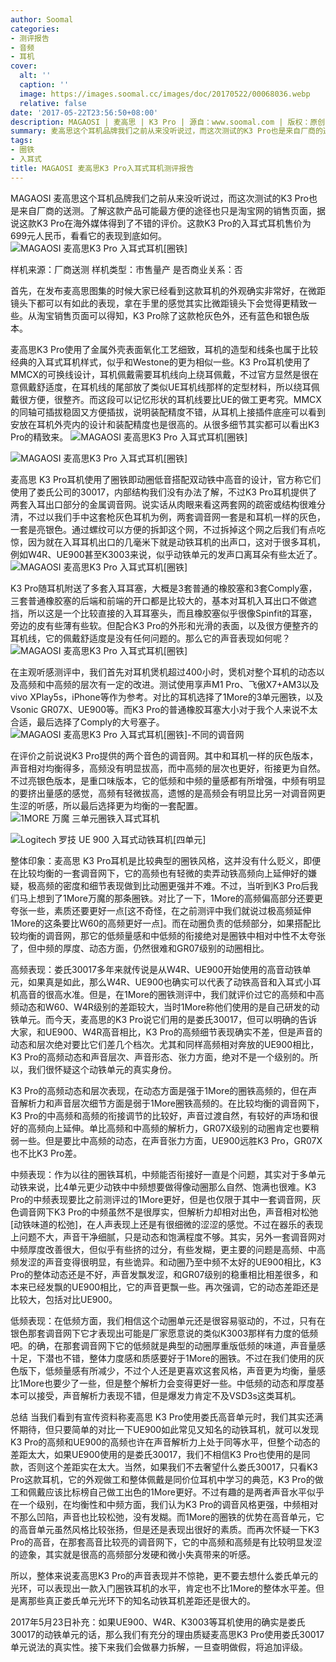 ```yaml
---
author: Soomal
categories:
- 测评报告
- 音频
- 耳机
cover:
  alt: ''
  caption: ''
  image: https://images.soomal.cc/images/doc/20170522/00068036.webp
  relative: false
date: '2017-05-22T23:56:50+08:00'
description: MAGAOSI | 麦高思 | K3 Pro | 源自：www.soomal.com | 版权：原创 |  平均/总评分：07.16/222
summary: 麦高思这个耳机品牌我们之前从来没听说过，而这次测试的K3 Pro也是来自厂商的送测。它使用了金属外壳表面氧化工艺细致，佩戴舒适度也较好，耳机使用了可换线设计，提供了两套调音网。耳机是典型的圈铁配置，动圈负责低音，双动铁负责中高频……
tags:
- 圈铁
- 入耳式
title: MAGAOSI 麦高思K3 Pro入耳式耳机测评报告
---
```


MAGAOSI 麦高思这个耳机品牌我们之前从来没听说过，而这次测试的K3 Pro也是来自厂商的送测。了解这款产品可能最方便的途径也只是淘宝网的销售页面，据说这款K3 Pro在海外媒体得到了不错的评价。这款K3 Pro的入耳式耳机售价为699元人民币，看看它的表现到底如何。
![MAGAOSI 麦高思K3 Pro 入耳式耳机[圈铁]](https://images.soomal.cc/images/doc/20170514/00067813.webp)





样机来源：厂商送测
样机类型：市售量产
是否商业关系：否

首先，在发布麦高思图集的时候大家已经看到这款耳机的外观确实非常好，在微距镜头下都可以有如此的表现，拿在手里的感觉其实比微距镜头下会觉得更精致一些。从淘宝销售页面可以得知，K3 Pro除了这款枪灰色外，还有蓝色和银色版本。

麦高思K3 Pro使用了金属外壳表面氧化工艺细致，耳机的造型和线条也属于比较经典的入耳式耳机样式，似乎和Westone的更为相似一些。K3 Pro耳机使用了MMCX的可换线设计，耳机佩戴需要耳机线向上绕耳佩戴，不过官方显然是很在意佩戴舒适度，在耳机线的尾部放了类似UE耳机线那样的定型材料，所以绕耳佩戴很方便，很整齐。而这段可以记忆形状的耳机线要比UE的做工更考究。MMCX的同轴可插拔稳固又方便插拔，说明装配精度不错，从耳机上接插件底座可以看到安放在耳机外壳内的设计和装配精度也是很高的。从很多细节其实都可以看出K3 Pro的精致来。
![MAGAOSI 麦高思K3 Pro 入耳式耳机[圈铁]](https://images.soomal.cc/images/doc/20170514/00067815.webp)




![MAGAOSI 麦高思K3 Pro 入耳式耳机[圈铁]](https://images.soomal.cc/images/doc/20170514/00067819.webp)




麦高思 K3 Pro耳机使用了圈铁即动圈低音搭配双动铁中高音的设计，官方称它们使用了娄氏公司的30017，内部结构我们没有办法了解，不过K3 Pro耳机提供了两套入耳出口部分的金属调音网。说实话从肉眼来看这两套网的疏密或结构很难分清，不过以我们手中这套枪灰色耳机为例，两套调音网一套是和耳机一样的灰色，一套是亮银色。通过螺纹可以方便的拆卸这个网，不过拆掉这个网之后我们有点吃惊，因为就在入耳耳机出口的几毫米下就是动铁耳机的出声口，这对于很多耳机，例如W4R、UE900甚至K3003来说，似乎动铁单元的发声口离耳朵有些太近了。
![MAGAOSI 麦高思K3 Pro 入耳式耳机[圈铁]](https://images.soomal.cc/images/doc/20170514/00067822.webp)




K3 Pro随耳机附送了多套入耳耳塞，大概是3套普通的橡胶塞和3套Comply塞，三套普通橡胶塞的后端和前端的开口都是比较大的，基本对耳机入耳出口不做遮挡，所以这是一个比较直接的入耳耳塞头，而且橡胶塞似乎很像Spinfit的耳塞，旁边的皮有些薄有些软。但配合K3 Pro的外形和光滑的表面，以及很方便整齐的耳机线，它的佩戴舒适度是没有任何问题的。那么它的声音表现如何呢？
![MAGAOSI 麦高思K3 Pro 入耳式耳机[圈铁]](https://images.soomal.cc/images/doc/20170514/00067825.webp)




在主观听感测评中，我们首先对耳机煲机超过400小时，煲机对整个耳机的动态以及高频和中高频的层次有一定的改进。测试使用享声M1 Pro、飞傲X7+AM3以及vivo XPlay5s，iPhone等作为参考。对比的耳机选择了1More的3单元圈铁，以及Vsonic GR07X、UE900等。而K3 Pro的普通橡胶耳塞大小对于我个人来说不太合适，最后选择了Comply的大号塞子。
![MAGAOSI 麦高思K3 Pro 入耳式耳机[圈铁]-不同的调音网](https://images.soomal.cc/images/doc/20170514/00067820.webp)




在评价之前说说K3 Pro提供的两个音色的调音网。其中和耳机一样的灰色版本，声音相对均衡得多，高频没有明显拔高，而中高频的层次也更好，衔接更为自然。不过亮银色版本，是重口味版本，它的低频和中频的量感都有所增强，中频有明显的要挤出量感的感觉，高频有轻微拔高，遗憾的是高频会有明显比另一对调音网更生涩的听感，所以最后选择更为均衡的一套配置。
![1MORE 万魔 三单元圈铁入耳式耳机](https://images.soomal.cc/images/doc/20160322/00059327_01.webp)




![Logitech 罗技 UE 900 入耳式动铁耳机[四单元]](https://images.soomal.cc/images/doc/20130722/00033779_01.webp)




整体印象：麦高思 K3 Pro耳机是比较典型的圈铁风格，这并没有什么贬义，即便在比较均衡的一套调音网下，它的高频也有轻微的卖弄动铁高频向上延伸好的嫌疑，极高频的密度和细节表现做到比动圈更强并不难。不过，当听到K3 Pro后我们马上想到了1More万魔的那条圈铁。对比了一下，1More的高频偏高部分还要更夸张一些，素质还要更好一点[这不奇怪，在之前测评中我们就说过极高频延伸1More的这条要比W60的高频更好一点]。而在动圈负责的低频部分，如果搭配比较均衡的调音网，那它的低频量感和中低频的衔接绝对是圈铁中相对中性不太夸张了，但中频的厚度、动态方面，仍然很难和GR07级别的动圈相比。

高频表现：娄氏30017多年来就传说是从W4R、UE900开始使用的高音动铁单元，如果真是如此，那么W4R、UE900也确实可以代表了动铁高音和入耳式小耳机高音的很高水准。但是，在1More的圈铁测评中，我们就评价过它的高频和中高频动态和W60、W4R级别的差距较大，当时1More称他们使用的是自己研发的动铁单元。而今天，麦高思的K3 Pro说它们用的是娄氏30017，但可以明确的告诉大家，和UE900、W4R高音相比，K3 Pro的高频细节表现确实不差，但是声音的动态和层次绝对要比它们差几个档次。尤其和同样高频相对奔放的UE900相比，K3 Pro的高频动态和声音层次、声音形态、张力方面，绝对不是一个级别的。所以，我们很怀疑这个动铁单元的真实身份。

K3 Pro的高频动态和层次表现，在动态方面是强于1More的圈铁高频的，但在声音解析力和声音层次细节方面是弱于1More圈铁高频的。在比较均衡的调音网下，K3 Pro的中高频和高频的衔接调节的比较好，声音过渡自然，有较好的声场和很好的高频向上延伸。单比高频和中高频的解析力，GR07X级别的动圈肯定也要稍弱一些。但是要比中高频的动态，在声音张力方面，UE900远胜K3 Pro，GR07X也不比K3 Pro差。

中频表现：作为以往的圈铁耳机，中频能否衔接好一直是个问题，其实对于多单元动铁来说，比4单元更少动铁中中频想要做得像动圈那么自然、饱满也很难。K3 Pro的中频表现要比之前测评过的1More更好，但是也仅限于其中一套调音网，灰色调音网下K3 Pro的中频虽然不是很厚实，但解析力却相对出色，声音相对松弛[动铁味道的松弛]，在人声表现上还是有很细微的涩涩的感觉。不过在器乐的表现上问题不大，声音干净细腻，只是动态和饱满程度不够。其实，另外一套调音网对中频厚度改善很大，但似乎有些挤的过分，有些发糊，更主要的问题是高频、中高频发涩的声音变得很明显，有些诡异。和动圈乃至中频不太好的UE900相比，K3 Pro的整体动态还是不好，声音发飘发涩，和GR07级别的稳重相比相差很多，和本来已经发飘的UE900相比，它的声音更飘一些。再次强调，它的动态差距还是比较大，包括对比UE900。

低频表现：在低频方面，我们相信这个动圈单元还是很容易驱动的，不过，只有在银色那套调音网下它才表现出可能是厂家愿意说的类似K3003那样有力度的低频吧。的确，在那套调音网下它的低频就是典型的动圈厚重版低频的味道，声音量感十足，下潜也不错，整体力度感和质感要好于1More的圈铁。不过在我们使用的灰色版下，低频量感有所减少，不过个人还是更喜欢这套风格，声音更为均衡，量感比1More也要少了一些，但是整个解析力会变得更好一些。中低频的动态和厚度基本可以接受，声音解析力表现不错，但是爆发力肯定不及VSD3s这类耳机。

总结
当我们看到有宣传资料称麦高思 K3 Pro使用娄氏高音单元时，我们其实还满怀期待，但只要简单的对比一下UE900如此常见又知名的动铁耳机，就可以发现K3 Pro的高频和UE900的高频也许在声音解析力上处于同等水平，但整个动态的差距太大，如果UE900使用的是娄氏30017，我们不相信K3 Pro也使用的是同款，否则这个差距实在太大。当然，如果我们不去奢望什么娄氏30017，只看K3 Pro这款耳机，它的外观做工和整体佩戴是同价位耳机中学习的典范，K3 Pro的做工和佩戴应该比标榜自己做工出色的1More更好。不过有趣的是两者声音水平似乎在一个级别，在均衡性和中频方面，我们认为K3 Pro的调音风格更强，中频相对不那么凹陷，声音也比较松弛，没有发糊。而1More的圈铁的优势在高音单元，它的高音单元虽然风格比较张扬，但是还是表现出很好的素质。而再次怀疑一下K3 Pro的高音，在那套高音比较亮的调音网下，它的中高频和高频是有比较明显发涩的迹象，其实就是很高的高频部分发硬和微小失真带来的听感。

所以，整体来说麦高思K3 Pro的声音表现并不惊艳，更不要去想什么娄氏单元的光环，可以表现出一款入门圈铁耳机的水平，肯定也不比1More的整体水平差。但是离那些真正娄氏单元光环下的知名动铁耳机差距还是很大的。

2017年5月23日补充：如果UE900、W4R、K3003等耳机使用的确实是娄氏30017的动铁单元的话，那么我们有充分的理由质疑麦高思K3 Pro使用娄氏30017单元说法的真实性。接下来我们会做暴力拆解，一旦查明做假，将追加评级。